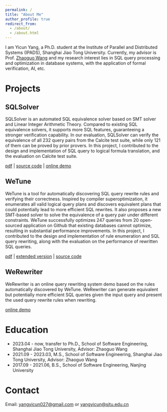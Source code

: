 ```yaml
---
permalink: /
title: "About Me"
author_profile: true
redirect_from: 
  - /about/
  - /about.html
---
```


I am Yicun Yang, a Ph.D. student at the Institute of Parallel and Distributed Systems (IPADS), Shanghai Jiao Tong University. 
Currently, my advisor is Prof. [Zhaoguo Wang](https://ipads.se.sjtu.edu.cn/pub/members/zhaoguo_wang) and my research interest lies in SQL query processing and optimization in database systems, with the application of formal verification, AI, etc.

<!-- I'm always full of energy for life. I love sports (especially ballgames like 🏀 and 🏸️), musics, aerial photography and traveling.
Welcome everyone from all corners of the world to make friends with me. -->

Projects
======

SQLSolver
------
SQLSolver is an automated SQL equivalence solver based on SMT solver and Linear Integer Arithmetic Theory. Compared to existing SQL equivalence solvers, it supports more SQL features, guaranteeing a stronger verification capability. In our evaluation, SQLSolver can verify the equivalence of all 232 query pairs from the Calcite test suite, while only 121 of them can be proved by prior provers. 
In this project, I contributed to the design and implementation of SQL query to logical formula translation, and the evaluation on Calcite test suite.

[pdf](https://dl.acm.org/doi/10.1145/3626768) | 
[source code](https://github.com/SJTU-IPADS/SQLSolver) | 
[online demo](https://sqlsolver.systems/sqlsolver/home)

WeTune
------
WeTune is a tool for automatically discovering SQL query rewrite rules and verifying their correctness. Inspired by compiler superoptimization, it enumerates all valid logical query plans and discovers equivalent plans that could potentially lead to more efficient SQL rewrites. 
It also proposes a new SMT-based solver to solve the equivalence of a query pair under different constraints.
WeTune successfully optimizes 247 queries from 20 open-sourced application on Github that existing databases cannot optimize, resulting in substantial performance improvements.
In this project, I contributed to the design and implementation of rule enumeration and SQL query rewriting, along with the evaluation on the performance of rewritten SQL queries.

[pdf](https://dl.acm.org/doi/10.1145/3514221.3526125) | 
[extended version](https://ipads.se.sjtu.edu.cn/_media/publications/wtune_extend.pdf) |
[source code](https://github.com/WeTune/WeTune-code)

WeRewriter
------
WeRewriter is an online query rewriting system demo based on the rules automatically discovered by WeTune. WeRewriter can generate equivalent but potentially more efficient SQL queries given the input query and present the used query rewrite rules when rewriting.

[online demo](https://ipads.se.sjtu.edu.cn/werewriter-demo/home)


Education
======
- 2023.04 - now, transfer to Ph.D., School of Software Engineering, Shanghai Jiao Tong University, Advisor: Zhaoguo Wang
- 2021.09 - 2023.03, M.S., School of Software Engineering, Shanghai Jiao Tong University, Advisor: Zhaoguo Wang
- 2017.09 - 2021.06, B.S., School of Software Engineering, Nanjing University

Contact
======
Email: [yangyicun027@gmail.com](mailto:yangyicun027@gmail.com) or [yangyicun@sjtu.edu.cn](mailto:yangyicun@sjtu.edu.cn)